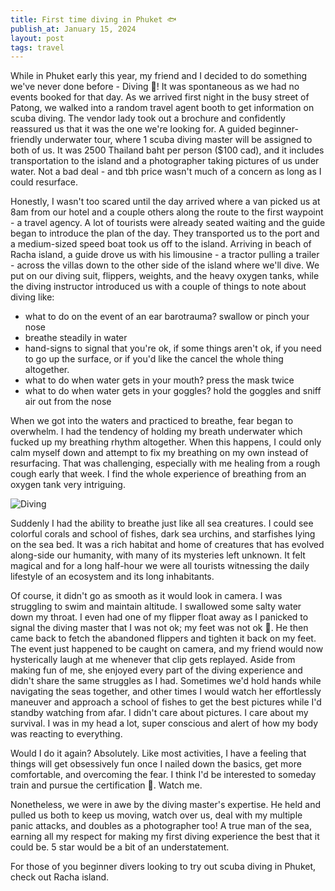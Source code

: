 ```yaml
---
title: First time diving in Phuket 🐟
publish_at: January 15, 2024
layout: post
tags: travel
---
```


While in Phuket early this year, my friend and I decided to do something we've never done before - Diving 🤿! It was spontaneous as we had no events booked for that day. As we arrived first night in the busy street of Patong, we walked into a random travel agent booth to get information on scuba diving. The vendor lady took out a brochure and confidently reassured us that it was the one we're looking for. A guided beginner-friendly underwater tour, where 1 scuba diving master will be assigned to both of us. It was 2500 Thailand baht per person ($100 cad), and it includes transportation to the island and a photographer taking pictures of us under water. Not a bad deal - and tbh price wasn't much of a concern as long as I could resurface.

Honestly, I wasn't too scared until the day arrived where a van picked us at 8am from our hotel and a couple others along the route to the first waypoint - a travel agency. A lot of tourists were already seated waiting and the guide began to introduce the plan of the day. They transported us to the port and a medium-sized speed boat took us off to the island. Arriving in beach of Racha island, a guide drove us with his limousine - a tractor pulling a trailer - across the villas down to the other side of the island where we'll dive. We put on our diving suit, flippers, weights, and the heavy oxygen tanks, while the diving instructor introduced us with a couple of things to note about diving like:

- what to do on the event of an ear barotrauma? swallow or pinch your nose
- breathe steadily in water
- hand-signs to signal that you're ok, if some things aren't ok, if you need to go up the surface, or if you'd like the cancel the whole thing altogether.
- what to do when water gets in your mouth? press the mask twice
- what to do when water gets in your goggles? hold the goggles and sniff air out from the nose

When we got into the waters and practiced to breathe, fear began to overwhelm. I had the tendency of holding my breath underwater which fucked up my breathing rhythm altogether. When this happens, I could only calm myself down and attempt to fix my breathing on my own instead of resurfacing. That was challenging, especially with me healing from a rough cough early that week. I find the whole experience of breathing from an oxygen tank very intriguing.

![Diving](first-time-diving-in-phuket/diving1.png "=400x400")

Suddenly I had the ability to breathe just like all sea creatures. I could see colorful corals and school of fishes, dark sea urchins, and starfishes lying on the sea bed. It was a rich habitat and home of creatures that has evolved along-side our humanity, with many of its mysteries left unknown. It felt magical and for a long half-hour we were all tourists witnessing the daily lifestyle of an ecosystem and its long inhabitants.

Of course, it didn't go as smooth as it would look in camera. I was struggling to swim and maintain altitude. I swallowed some salty water down my throat. I even had one of my flipper float away as I panicked to signal the diving master that I was not ok; my feet was not ok 🤡. He then came back to fetch the abandoned flippers and tighten it back on my feet. The event just happened to be caught on camera, and my friend would now hysterically laugh at me whenever that clip gets replayed. Aside from making fun of me, she enjoyed every part of the diving experience and didn't share the same struggles as I had. Sometimes we'd hold hands while navigating the seas together, and other times I would watch her effortlessly maneuver and approach a school of fishes to get the best pictures while I'd standby watching from afar. I didn't care about pictures. I care about my survival. I was in my head a lot, super conscious and alert of how my body was reacting to everything.

Would I do it again? Absolutely. Like most activities, I have a feeling that things will get obsessively fun once I nailed down the basics, get more comfortable, and overcoming the fear. I think I'd be interested to someday train and pursue the certification 🐒. Watch me.

Nonetheless, we were in awe by the diving master's expertise. He held and pulled us both to keep us moving, watch over us, deal with my multiple panic attacks, and doubles as a photographer too! A true man of the sea, earning all my respect for making my first diving experience the best that it could be. 5 star would be a bit of an understatement.

For those of you beginner divers looking to try out scuba diving in Phuket, check out Racha island.
